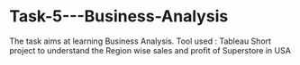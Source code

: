 # Task-5---Business-Analysis
The task aims at learning Business Analysis.
Tool used : Tableau
Short project to understand the Region wise sales and profit of Superstore in USA
